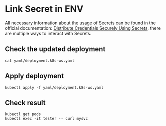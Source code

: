 # Link Secret in ENV 

All necessary information about the usage of Secrets can be found in the official documentation: [Distribute Credentials Securely Using Secrets](https://kubernetes.io/docs/tasks/inject-data-application/distribute-credentials-secure/), there are multiple ways to interact with Secrets. 

## Check the updated deployment

```
cat yaml/deployment.k8s-ws.yaml
```

## Apply deployment

```
kubectl apply -f yaml/deployment.k8s-ws.yaml
```

## Check result

```
kubectl get pods
kubectl exec -it tester -- curl mysvc
```

